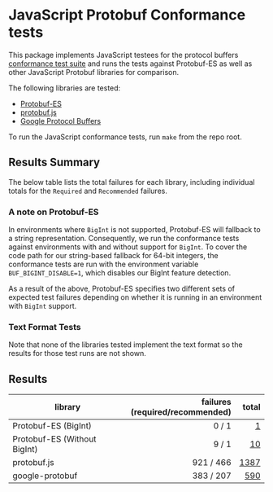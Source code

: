 <!--- GENERATED.  DO NOT EDIT.  -->

# JavaScript Protobuf Conformance tests

This package implements JavaScript testees for the protocol buffers [conformance test 
suite](https://github.com/protocolbuffers/protobuf/tree/main/conformance) and runs the tests against Protobuf-ES as well
as other JavaScript Protobuf libraries for comparison. 

The following libraries are tested:

- [Protobuf-ES](https://github.com/bufbuild/protobuf-es)
- [protobuf.js](https://github.com/protobufjs/protobuf.js)
- [Google Protocol Buffers](https://github.com/protocolbuffers/protobuf-javascript)

To run the JavaScript conformance tests, run `make` from the repo root.

## Results Summary

The below table lists the total failures for each library, including individual totals for the `Required` and
`Recommended` failures.

### A note on Protobuf-ES

In environments where `BigInt` is not supported, Protobuf-ES will fallback to a string representation.  Consequently,
we run the conformance tests against environments with and without support for `BigInt`.  To cover the code path for 
our string-based fallback for 64-bit integers, the conformance tests are run with the environment variable 
`BUF_BIGINT_DISABLE=1`, which disables our BigInt feature detection. 

As a result of the above, Protobuf-ES specifies two different sets of expected test failures depending on whether
it is running in an environment with `BigInt` support.  

### Text Format Tests 

Note that none of the libraries tested implement the text format so the results for those test runs are not shown.

## Results


| library     | failures<br>(required/recommended)  | total     
|-------------|------------------------------------:|-------:|
Protobuf-ES (BigInt) | 0 / 1 | [1](protobuf-es/failing_tests_with_bigint.txt)
Protobuf-ES (Without BigInt) | 9 / 1 | [10](protobuf-es/failing_tests_without_bigint.txt)
protobuf.js | 921 / 466 | [1387](protobuf.js/failing_tests_list.txt)
google-protobuf | 383 / 207 | [590](google-protobuf/failing_tests_list.txt)
